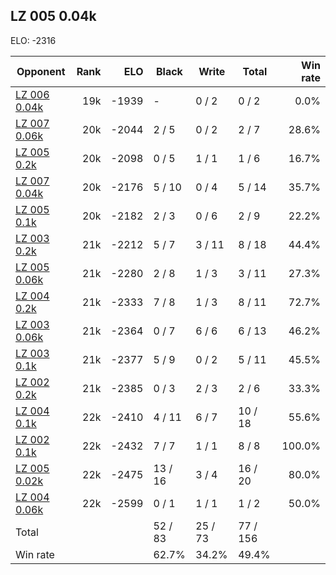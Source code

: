 ## LZ 005 0.04k ##

ELO: -2316

Opponent | Rank | ELO | Black | Write | Total | Win rate
---------|-----:|----:|-------|-------|-------|-------:
[LZ 006 0.04k](LZ%20006%200.04k.md) | 19k | -1939 | - | 0 / 2 | 0 / 2 | 0.0%
[LZ 007 0.06k](LZ%20007%200.06k.md) | 20k | -2044 | 2 / 5 | 0 / 2 | 2 / 7 | 28.6%
[LZ 005 0.2k](LZ%20005%200.2k.md) | 20k | -2098 | 0 / 5 | 1 / 1 | 1 / 6 | 16.7%
[LZ 007 0.04k](LZ%20007%200.04k.md) | 20k | -2176 | 5 / 10 | 0 / 4 | 5 / 14 | 35.7%
[LZ 005 0.1k](LZ%20005%200.1k.md) | 20k | -2182 | 2 / 3 | 0 / 6 | 2 / 9 | 22.2%
[LZ 003 0.2k](LZ%20003%200.2k.md) | 21k | -2212 | 5 / 7 | 3 / 11 | 8 / 18 | 44.4%
[LZ 005 0.06k](LZ%20005%200.06k.md) | 21k | -2280 | 2 / 8 | 1 / 3 | 3 / 11 | 27.3%
[LZ 004 0.2k](LZ%20004%200.2k.md) | 21k | -2333 | 7 / 8 | 1 / 3 | 8 / 11 | 72.7%
[LZ 003 0.06k](LZ%20003%200.06k.md) | 21k | -2364 | 0 / 7 | 6 / 6 | 6 / 13 | 46.2%
[LZ 003 0.1k](LZ%20003%200.1k.md) | 21k | -2377 | 5 / 9 | 0 / 2 | 5 / 11 | 45.5%
[LZ 002 0.2k](LZ%20002%200.2k.md) | 21k | -2385 | 0 / 3 | 2 / 3 | 2 / 6 | 33.3%
[LZ 004 0.1k](LZ%20004%200.1k.md) | 22k | -2410 | 4 / 11 | 6 / 7 | 10 / 18 | 55.6%
[LZ 002 0.1k](LZ%20002%200.1k.md) | 22k | -2432 | 7 / 7 | 1 / 1 | 8 / 8 | 100.0%
[LZ 005 0.02k](LZ%20005%200.02k.md) | 22k | -2475 | 13 / 16 | 3 / 4 | 16 / 20 | 80.0%
[LZ 004 0.06k](LZ%20004%200.06k.md) | 22k | -2599 | 0 / 1 | 1 / 1 | 1 / 2 | 50.0%
Total | | | 52 / 83 | 25 / 73 | 77 / 156 | 
Win rate| | | 62.7% | 34.2% | 49.4% | 
